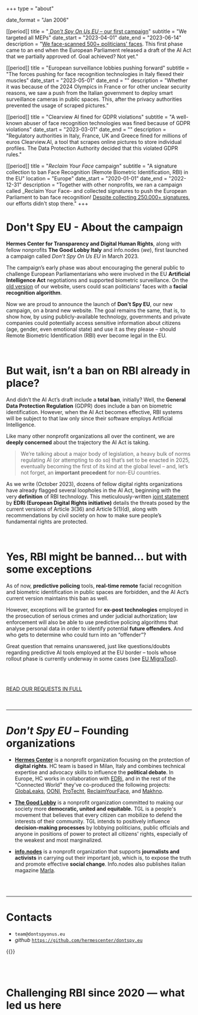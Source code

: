 +++
type = "about"

date_format = "Jan 2006"

[[period]]
  title = "[ _Don't Spy On Us EU_ – our first campaign](/blog/european-parliament-campaign/)"
  subtitle = "We targeted all MEPs"
  date_start = "2023-04-01"
  date_end = "2023-06-14"
  description = "[We face-scanned 500+ politicians' faces](/blog/european-parliament-campaign/). This first phase came to an end when the European Parliament released a draft of the AI Act that we partially approved of. Goal achieved? Not yet."

[[period]]
  title = "European surveillance lobbies pushing forward"
  subtitle = "The forces pushing for face recognition technologies in Italy flexed their muscles"
  date_start = "2023-05-01"
  date_end = ""
  description = "Whether it was because of the 2024 Olympics in France or for other unclear security reasons, we saw a push from the Italian government to deploy smart surveillance cameras in public spaces. This, after the privacy authorities prevented the usage of scraped pictures."

[[period]]
  title = "Clearview AI fined for GDPR violations"
  subtitle = "A well-known abuser of face recognition technologies was fined because of GDPR violations"
  date_start = "2023-03-01"
  date_end = ""
  description = "Regulatory authorities in Italy, France, UK and Greece fined for millions of euros Clearview.AI, a tool that scrapes online pictures to store individual profiles. The Data Protection Authority decided that this violated GDPR rules."

[[period]]
  title = "_Reclaim Your Face_ campaign"
  subtitle = "A signature collection to ban Face Recognition (Remote Biometric Identification, RBI) in the EU"
  location = "Europe"
  date_start = "2020-01-01"
  date_end = "2022-12-31"
  description = "Together with other nonprofits, we ran a campaign called _Reclaim Your Face- and collected signatures to push the European Parliament to ban face recognition! [Despite collecting 250.000+ signatures](//twitter.com/edri/status/1706565300844368239), our efforts didn't stop there."
+++

# Don't Spy EU - About the campaign 

**Hermes Center for Transparency and Digital Human Rights**, along with fellow nonprofits **The Good Lobby Italy** and info.nodes (_we_), first launched a campaign called _Don’t Spy On Us EU_ in March 2023.

The campaign’s early phase was about encouraging the general public to challenge European Parliamentarians who were involved in the EU **Artificial Intelligence Act** negotiations and supported biometric surveillance. On the [old version](//dontspyonus.eu/) of our website, users could scan politicians’ faces with a **facial recognition algorithm**.

Now we are proud to announce the launch of **Don't Spy EU**, our new campaign, on a brand new website. The goal remains the same, that is, to show how, by using publicly-available technology, governments and private companies could potentially access sensitive information about citizens (age, gender, even emotional state) and use it as they please – should Remote Biometric Identification (RBI) ever become legal in the EU.

<br>

# But wait, isn’t a ban on RBI already in place? 

And didn’t the AI Act’s draft include a **total ban**, initially?  Well, the **General Data Protection Regulation** (GDPR) does include a ban on biometric identification. However, when the AI Act becomes effective, RBI systems will be subject to that law only since their software employs Artificial Intelligence.

Like many other nonprofit organizations all over the continent, we are **deeply concerned** about the trajectory the AI Act is taking.

> We’re talking about a major body of legislation, a heavy bulk of norms regulating AI (or attempting to do so) that’s set to be enacted in 2025, eventually becoming the first of its kind at the global level – and, let’s not forget, an **important precedent** for non-EU countries.

As we write (October 2023), dozens of fellow digital rights organizations have already flagged several loopholes in the AI Act, beginning with the very **definition** of RBI technology. This meticulously-written [joint statement](//edri.org/wp-content/uploads/2022/05/Prohibit-RBI-in-publicly-accessible-spaces-Civil-Society-Amendments-AI-Act-FINAL.pdf) by **EDRi (European Digital Rights initiative)** details the threats posed by the current versions of Article 3(36) and Article 5(1)(d), along with recommendations by civil society on how to make sure people’s fundamental rights are protected.

<br>

# Yes, RBI might be banned… but with some exceptions

As of now, **predictive policing** tools, **real-time remote** facial recognition and biometric identification in public spaces are forbidden, and the AI Act’s current version maintains this ban as well.

However, exceptions will be granted for **ex-post technologies** employed in the prosecution of serious crimes and under judicial authorization; law enforcement will also be able to use predictive policing algorithms that analyse personal data in order to identify potential **future offenders**. And who gets to determine who could turn into an “offender”?

Great question that remains unanswered, just like questions/doubts regarding predictive AI tools employed at the EU border – tools whose rollout phase is currently underway in some cases (see [EU MigraTool](//www.itflows.eu/eumigratool/)).

<br>

<link rel="stylesheet" href="/css/cta.css">

<br>
<br>

<a href="/blog/requests" id="link-sophisticated">
  <div id="demand">
    <span>
      READ OUR REQUESTS IN FULL
    </span>
  </div>
</a>

<br>
<br>

---

# _Don't Spy EU_ – Founding organizations


* [**Hermes Center**](//hermescenter.org) is a nonprofit organization focusing on the protection of **digital rights**. HC team is based in Milan, Italy and combines technical expertise and advocacy skills to influence the **political debate**. In Europe, HC works in collaboration with [EDRi](//edri.org), and in the rest of the "Connected World" they've co-produced the following projects: [GlobaLeaks](//www.globaleaks.org), [OONI](//ooni.org), [ProTecht](//protecht.hermescenter.org/), [ReclaimYourFace](//reclaimyourface.eu), and [Makhno](//foundation.mozilla.org/en/blog/new-tool-makhno-will-expose-geographic-social-media-censorship/).

* [**The Good Lobby**](//thegoodlobby.eu) is a nonprofit organization committed to making our society more **democratic, united and equitable.** TGL is a people's movement that believes that every citizen can mobilize to defend the interests of their community. TGL intends to positively influence **decision-making processes** by lobbying politicians, public officials and anyone in positions of power to protect all citizens' rights, especially of the weakest and most marginalized.

* [**info.nodes**](//info.nodes) is a nonprofit organization that supports **journalists and activists** in carrying out their important job, which is, to expose the truth and promote effective **social change**. Info.nodes also publishes italian magazine [Marla](//infonodes.org/marla).

<br>
<br>

---

# Contacts

* `team@dontspyonus.eu`
* _github_ [`https://github.com/hermescenter/dontspy.eu`](//github.com/hermescenter/dontspy.eu)


{{<founding-organizations>}}

<br>
<br>

# Challenging RBI since 2020 — what led us here
